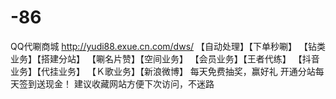 # -86
QQ代唰商城 http://yudi88.exue.cn.com/dws/ 【自动处理】【下单秒唰】 【钻类业务】【搭建分站】 【唰名片赞】【空间业务】 【会员业务】【王者代练】 【抖音业务】【代挂业务】 【Ｋ歌业务】【新浪微博】 每天免费抽奖，赢好礼 开通分站每天签到送现金！ 建议收藏网站方便下次访问，不迷路
